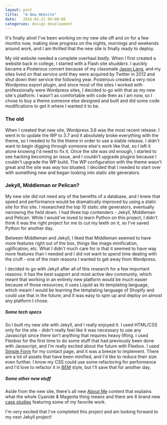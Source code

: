 ```yaml
---
layout: post
title:  "A New Website"
date:   2016-02-21 09:00:00
categories: design development
---
```

It's finally alive! I've been working on my new site off and on for a few months now, making slow progress on the nights, mornings and weekends around work, and I am thrilled that the new site is finally ready to deploy.

My old website needed a complete overhaul *badly*. When I first created a website back in college, I started with a Flash site *shudders*. I quickly became a Posterous convert because of my classmate [Jason Lang](http://www.jasonlang.me), and my sites lived on that service until they were acquired by Twitter in 2012 and shut down their service the following year. Posterous created a very nice Wordpress export plugin, and since most of the sites I worked with professionally were Wordpress sites, I decided to go with that as my new site's platform. I wasn't as comfortable with code then as I am now, so I chose to buy a theme someone else designed and built and did some code modifications to get it where I wanted it to be.

### The old

When I created that new site, Wordpress 3.6 was the most recent release. I went in to update the WP to 3.7 and it absolutely broke everything with the theme, so I needed to fix the theme in order to use a stable release. I didn't want to begin digging through someone else's work like that, so I left it alone knowing I'd need to fix it. Once the site was old enough, I started to see hacking becoming an issue, and I couldn't upgrade plugins because I couldn't upgrade the WP build. The WP configuration with the theme wasn't great and the site was *way* too bloated. I decided that I needed to start over with something new and began looking into static site generators.

### Jekyll, Middleman or Pelican?

My new site did not need any of the benefits of a database, and I knew that speed and performance would be dramatically improved by using a static site for this site. I researched the top 10 static site generators, eventually narrowing the field down. I had three top contenders - Jekyll, Middleman and Pelican. While I would've loved to learn Python on this project, I didn't think it was the right project for me to cut my teeth on it, so I've saved Python for another day. 

Between Middleman and Jekyll, I liked that Middleman seemed to have more features right out of the box, things like image minification, uglification, etc. What I didn't much care for is that it seemed to have way more features than I needed and I did not want to spend time dealing with the cruft - one of the main reasons I wanted to get away from Wordpress.

I decided to go with Jekyll after all of this research for a few important reasons: it has the best support and most active dev community, which meant that working in an entirely new platform would be much easier because of those resources; it uses Liquid as its templating language, which meant I would be learning the templating language of Shopify and could use that in the future; and it was easy to spin up and deploy on almost any platform I chose.

##### Some tech specs

So I built my new site with Jekyll, and I really enjoyed it. I used HTML/CSS only for the site - didn't really feel like it was necessary to use any Javascript since there isn't anything that requires heavy lifting. I used Flexbox for the first time to do some stuff that had previously been done with Javascript, and I'm really excited about the future with Flexbox. I used [Simple Form](https://getsimpleform.com) for my contact page, and it was a breeze to implement. There are a lot of assets that have been minified, and I'd like to reduce their size even further. I know my CSS could use some refactoring for performance and I'd love to refactor it in [BEM](http://getbem.com) style, but I'll save that for another day.

##### Some other new stuff
Aside from the new site, there's all new [About Me](/about) content that explains what the whole Cyanide & Magenta thing means and there are 6 brand new [case studies](/case-studies) featuring some of my favorite work.

I'm very excited that I've completed this project and am looking forward to my next Jekyll project!